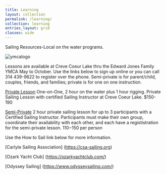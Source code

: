 ```yaml
---
title: Learning
layout: collection
permalink: /learning/
collection: learning
entries_layout: grid
classes: wide
---
```

Sailing Resources-Local on the water programs.

![ymcalogo](https://user-images.githubusercontent.com/83256703/167182152-3c2e45e4-ba3e-4b3f-875c-cdf4e2163397.png)

Lessons are available at Creve Coeur Lake thru the Edward Jones Family YMCA May to October. Use the links below to sign up online or you can call 314 439-9622 to register over the phone. Semi-private is for parent/child, couples, friends, and families; private is for one on one instruction. 

[Private Lesson](https://operations.daxko.com/Online/4034/ProgramsV2/OfferingDetails.mvc?program_id=TMP12156&offering_id=SES838988&location_id=B210&filter=H4sIAAAAAAAEAG1Sy27DIBD8lz07EiZNqnLsN-QWVYjA2l3VhghwIyvKvxfs-NVW8gHPLLOzs9xBBekqEHdonUEQ4LGmEL2K5Kx0Wnc-yAvGG6KFAkJUPqYqzjjfscOOHU9lKV72grHEojUrrixPfC8Ob-mDRwFaRayd7yWZAMJ2TVNA4_TYaMDO8M5LBh8FuKpCT7aWsb9iZhK2MZZxELwAsrrpDEqySkf6RvlsQ_lapZqA_9RMbZcSo_qcQ-qKZjIXqUXpla0nByZJb4AL-fgpMzxPNDunWefqXe1Vu0K-sL85n0eGoKiBxWKlNMaER9_h2sFMnO_zDthhnXpaw5Dzwpd8wx__8K-bre0H_nfQy8yzhefqqKWkwll6FC7rnWEXtPOYFK1qcXosg0Leqaoi-um2dm0OKThn5x20OGbExmNnKY7_jx_Y8ylMpgIAAA2) One-on-One, 2 hour on the water plus 1 hour rigging. Private Sailing Lesson with certified Sailing Instructor at Creve Coeur Lake. $150-190

[Semi-Private](https://operations.daxko.com/Online/4034/ProgramsV2/OfferingDetails.mvc?offering_id=SES838989&program_id=TMP12156&location_id=B210&filter=H4sIAAAAAAAEAG1Sy26DMBD8lz0TyXZKqvIPlXrghirLMQtdFezINo1QlH-vgfBqKnGAmd3Z2VluoLy0FWQ3aG2JkIHDmnxwKpA10mrdOS_PGK6IBhLwQbkQqwQT4sDSAzvlnGcvrxljkUVTbjjOc3HM0rf4wD0BrQLW1vWSSg-Z6ZomgcbqadAGs1WFjkwtQ3_BiBafyd7UgEMmEiCjm65ESUbpQD8oHyNoaKtU4_GfmnnkWlKqfsggTsVyNhGoRemUqWcHZZTeAWdy4UsO8LNzWnQuztZOtSNSQP7-wQVPTxD7v7G_WreuPRutlMYQ0eA63PpYiOK2XIGl29zjIcakV56LHX964vd3O47837jXzRcLj-NRS1FFsPhb2EGvmITHjqhqVIvDpqoK6OYmbdshIW-tWQ7Q4hQQm147Q2H6vv8C8F-SrJ8CAAA1) 2 hour private sailing lesson for up to 3 participants with a Certified Sailing Instructor. Participants must make their own group, coordinate their availability with each other, and each have a regististration for the semi-private lesson. $110-$150 per person

Use the How to Sail link below for more information.

[Carlyle Sailing Association] (https://csa-sailing.org)

[Ozark Yacht Club] (https://ozarkyachtclub.com/)

[Odyssey Sailing] (https://www.odysseysailing.com/)



